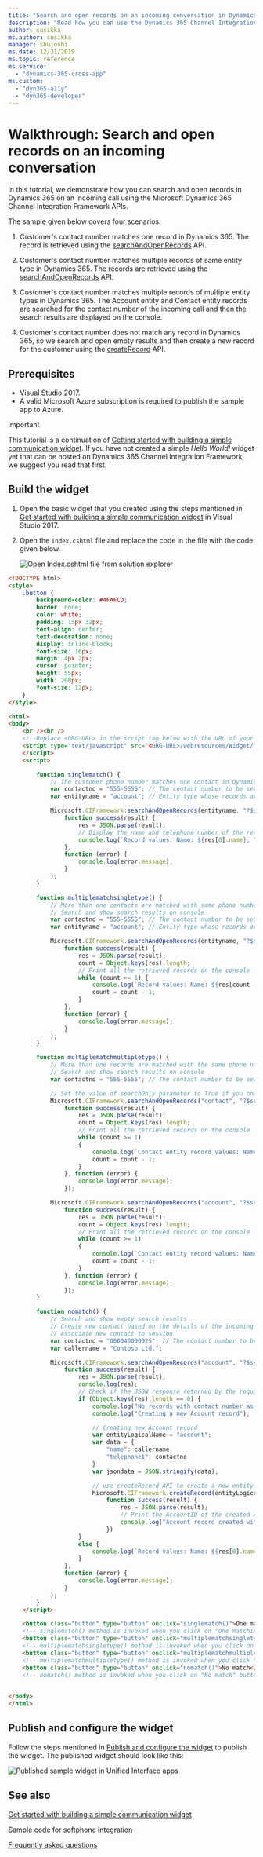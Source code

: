 ```yaml
---
title: "Search and open records on an incoming conversation in Dynamics 365 Channel Integration Framework (CIF) version 1.0 | MicrosoftDocs"
description: "Read how you can use the Dynamics 365 Channel Integration Framework (CIF) version 1.0 APIs to search and open records on an incoming conversation."
author: susikka
ms.author: susikka
manager: shujoshi
ms.date: 12/31/2019
ms.topic: reference
ms.service: 
  - "dynamics-365-cross-app"
ms.custom: 
  - "dyn365-a11y"
  - "dyn365-developer"
---
```

# Walkthrough: Search and open records on an incoming conversation

In this tutorial, we demonstrate how you can search and open records in Dynamics 365 on an incoming call using the Microsoft Dynamics 365 Channel Integration Framework APIs.

The sample given below covers four scenarios:

1. Customer's contact number matches one record in Dynamics 365. The record is retrieved using the [searchAndOpenRecords](reference/microsoft-ciframework/searchAndOpenRecords.md) API.

2. Customer's contact number matches multiple records of same entity type in Dynamics 365. The records are retrieved using the [searchAndOpenRecords](reference/microsoft-ciframework/searchAndOpenRecords.md) API.

3. Customer's contact number matches multiple records of multiple entity types in Dynamics 365. The Account entity and Contact entity records are searched for the contact number of the incoming call and then the search results are displayed on the console.

4. Customer's contact number does not match any record in Dynamics 365, so we search and open empty results and then create a new record for the customer using the [createRecord](reference/microsoft-ciframework/createRecord.md) API.

## Prerequisites

- Visual Studio 2017.
- A valid Microsoft Azure subscription is required to publish the sample app to Azure.

> [!IMPORTANT]
> This tutorial is a continuation of [Getting started with building a simple communication widget](getting-started-simple-widget.md). If you have not created a simple *Hello World!* widget yet that can be hosted on Dynamics 365 Channel Integration Framework, we suggest you read that first.

## Build the widget

1. Open the basic widget that you created using the steps mentioned in [Get started with building a simple communication widget](getting-started-simple-widget.md) in Visual Studio 2017.

2. Open the `Index.cshtml` file and replace the code in the file with the code given below. 

   ![Open Index.cshtml file from solution explorer](media/cif-helloworld-solution-explorer.PNG "Open Index.cshtml file from solution explorer")<br />

```html
<!DOCTYPE html>
<style>
    .button {
        background-color: #4FAFCD;
        border: none;
        color: white;
        padding: 15px 32px;
        text-align: center;
        text-decoration: none;
        display: inline-block;
        font-size: 16px;
        margin: 4px 2px;
        cursor: pointer;
        height: 55px;
        width: 200px;
        font-size: 12px;
    }
</style>

<html>
<body>
    <br /><br />
    <!--Replace <ORG-URL> in the script tag below with the URL of your Dynamics 365 instance -->
    <script type="text/javascript" src="<ORG-URL>/webresources/Widget/msdyn_ciLibrary.js" data-crmurl="<ORG-URL>" data-cifid="CIFMainLibrary">
    </script>
    <script>

        function singlematch() {
            // The customer phone number matches one contact in Dynamics 365
            var contactno = "555-5555"; // The contact number to be searched
            var entityname = "account"; // Entity type whose records are to be searched

            Microsoft.CIFramework.searchAndOpenRecords(entityname, "?$select=name,telephone1&$filter=telephone1 eq '" + `${contactno}` + "'" + "&$search=" + `${contactno}`, false).then(
                function success(result) {
                    res = JSON.parse(result);
                    // Display the name and telephone number of the retrieved contact on the console
                    console.log(`Record values: Name: ${res[0].name}, Telephone number: ${res[0].telephone1}`);
                },
                function (error) {
                    console.log(error.message);
                }
            );
        }

        function multiplematchsingletype() {
            // More than one contacts are matched with same phone number
            // Search and show search results on console
            var contactno = "555-5555"; // The contact number to be searched
            var entityname = "account"; // Entity type whose records are to be searched

            Microsoft.CIFramework.searchAndOpenRecords(entityname, "?$select=name,telephone1&$filter=telephone1 eq '" + `${contactno}` + "'" + "&$search=" + `${contactno}`, false).then(
                function success(result) {
                    res = JSON.parse(result);
                    count = Object.keys(res).length;
                    // Print all the retrieved records on the console
                    while (count >= 1) {
                        console.log(`Record values: Name: ${res[count - 1].name}, Telephone number: ${res[count - 1].telephone1}`);
                        count = count - 1;
                    }
                },
                function (error) {
                    console.log(error.message);
                }
            );
        }

        function multiplematchmultipletype() {
            // More than one records are matched with the same phone number. These records belong to different entity types
            // Search and show search results on console
            var contactno = "555-5555"; // The contact number to be searched

            // Set the value of searchOnly parameter to True if you only want to get results of the search as a promise result and not open the record or search page. More information: https://docs.microsoft.com/dynamics365/customer-engagement/developer/channel-integration-framework/reference/microsoft-ciframework/searchandopenrecords#parameters.
            Microsoft.CIFramework.searchAndOpenRecords("contact", "?$select=fullname,telephone1&$filter=telephone1 eq '" + `${contactno}` + "'"  + "&$search=" + `${contactno}`, true).then(
                function success(result) {
                    res = JSON.parse(result);
                    count = Object.keys(res).length;
                    // Print all the retrieved records on the console
                    while (count >= 1)
                    {
                        console.log(`Contact entity record values: Name: ${res[count - 1].fullname}, Telephone number: ${res[count-1].telephone1}`);
                        count = count - 1;
                    }
                }, function (error) {
                    console.log(error.message);
                });

            Microsoft.CIFramework.searchAndOpenRecords("account", "?$select=name,telephone1&$filter=telephone1 eq '" + `${contactno}` + "'"  + "&$search=" + `${contactno}`, true).then(
                function success(result) {
                    res = JSON.parse(result);
                    count = Object.keys(res).length;
                    // Print all the retrieved records on the console
                    while (count >= 1)
                    {
                        console.log(`Contact entity record values: Name: ${res[count - 1].name}, Telephone number: ${res[count - 1].telephone1}`);
                        count = count - 1;
                    }
                }, function (error) {
                    console.log(error.message);
                });
        }

        function nomatch() {
            // Search and show empty search results
            // Create new contact based on the details of the incoming call
            // Associate new contact to session
            var contactno = "000040000025"; // The contact number to be searched
            var callername = "Contoso Ltd."; 

            Microsoft.CIFramework.searchAndOpenRecords("account", "?$select=name,telephone1&$filter=telephone1 eq '" + `${contactno}` + "'"  + "&$search=" + `${contactno}`, false).then(
                function success(result) {
                    res = JSON.parse(result);
                    console.log(res);
                    // Check if the JSON response returned by the request is empty
                    if (Object.keys(res).length == 0) {
                        console.log("No records with contact number as " + contactno);
                        console.log("Creating a new Account record");

                        // Creating new Account record
                        var entityLogicalName = "account";
                        var data = {
                            "name": callername,
                            "telephone1": contactno
                        }
                        var jsondata = JSON.stringify(data);

                        // use createRecord API to create a new entity record
                        Microsoft.CIFramework.createRecord(entityLogicalName, jsondata).then(
                            function success(result) {
                                res = JSON.parse(result);
                                // Print the AccountID of the created Account record on the console
                                console.log("Account record created with ID: " + res.id);
                            })
                    }
                    else {
                        console.log(`Record values: Name: ${res[0].name}, Telephone number: ${res[0].telephone1}`);
                    } 
                },
                function (error) {
                    console.log(error.message);
                }
            );
        }
    </script>

    <button class="button" type="button" onclick="singlematch()">One matching record</button><br /><br />
    <!-- singlematch() method is invoked when you click on "One matching record" button. This returns the record which has the same phone number as the number of the incoming call -->
    <button class="button" type="button" onclick="multiplematchsingletype()">More than one matching records of same type</button><br /><br />
    <!-- multiplematchsingletype() method is invoked when you click on "More than one matching records of same type" button. This returns the all records of one particular entity type, which have the same phone number as the number of the incoming call -->
    <button class="button" type="button" onclick="multiplematchmultipletype()">More than one matching records of different types</button><br /><br />
    <!-- multiplematchmultipletype() method is invoked when you click on "More than one matching records of different types" button. This returns the all records of mutliple entity types, which have the same phone number as the number of the incoming call -->
    <button class="button" type="button" onclick="nomatch()">No match</button><br /><br />
    <!-- nomatch() method is invoked when you click on "No match" button. If there is no existing record with the same phone number as the number of the incoming call, it uses the details of the incoming call to create a new record -->

    
</body>
</html>
```

## Publish and configure the widget

Follow the steps mentioned in [Publish and configure the widget](getting-started-simple-widget.md#BKMK_publish) to publish the widget. The published widget should look like this:

  ![Published sample widget in Unified Interface apps](media/cif-search-records-publish-app.PNG "Published sample widget in Unified Interface apps")<br />

## See also

[Get started with building a simple communication widget](getting-started-simple-widget.md)

[Sample code for softphone integration](sample-softphone-integration.md)

[Frequently asked questions](faq-channel-integration-framework.md)
